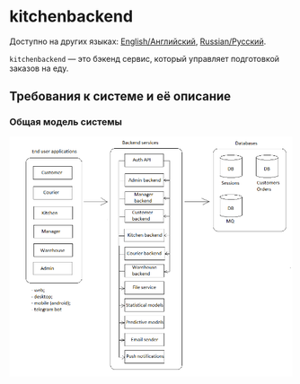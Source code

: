 # kitchenbackend

Доступно на других языках: [English/Английский](kitchenbackend.md), [Russian/Русский](kitchenbackend.ru.md). 

`kitchenbackend` — это бэкенд сервис, который управляет подготовкой заказов на еду.

## Требования к системе и её описание 

### Общая модель системы 

![system_overall](../img/system_overall.png)
